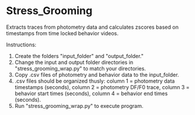 # Stress_Grooming
Extracts traces from photometry data and calculates zscores based on timestamps from time locked behavior videos.

Instructions:
1. Create the folders "input_folder" and "output_folder."
2. Change the input and output folder directories in "stress_grooming_wrap.py" to match your directories.
3. Copy .csv files of photometry and behavior data to the input_folder.
4. .csv files should be organized thusly: column 1 = photometry data timestamps (seconds), column 2 = photometry DF/F0 trace, column 3 = behavior start times (seconds), column 4 = behavior end times (seconds).
5. Run "stress_grooming_wrap.py" to execute program.
